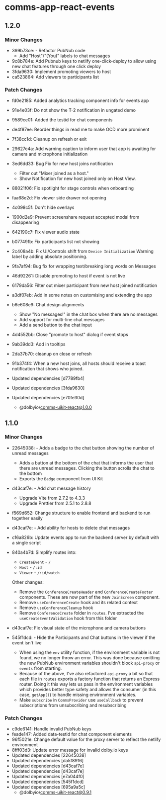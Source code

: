 # comms-app-react-events

## 1.2.0

### Minor Changes

- 399b73ce: - Refactor PubNub code
  - Add "Host"/"(You)" labels to chat messages
- 9c8b784e: Add Pubnub keys to netlify one-click-deploy to allow using new chat features through one click deploy
- 3fda9630: Implement promoting viewers to host
- ca523864: Add viewers to participants list

### Patch Changes

- fd0e2185: Added analytics tracking component info for events app
- 91e4e03f: Do not show the T-2 notification in ungated demo
- 9589ce01: Added the testid for chat components
- de4f87ee: Reorder things in read me to make OCD more prominent
- 7f38cc1d: Cleanup on refresh or exit
- 29627e4a: Add warning caption to inform user that app is awaiting for camera and microphone initialization
- 3ed6dd33: Bug Fix for new host joins notification

  - Filter out "Mixer joined as a host."
  - Show Notification for new host joined only on Host View.

- 88021f06: Fix spotlight for stage controls when onboarding
- faa68e2d: Fix viewer side drawer not opening
- 4c098c5f: Don't hide overlays
- 1900d2e9: Prevent screenshare request accepted modal from disappearing
- 642190c7: Fix viewer audio state
- b07749fb: Fix participants list not showing
- 2c408a4b: Fix UI/Controls shift from `Device Initialization` Warning label by adding absolute positioning.
- 9fa7af94: Bug fix for wrapping text/breaking long words on Messages
- 46d92261: Disable promoting to host if event is not live
- 6179da56: Filter out mixer participant from new host joined notification
- a3df07eb: Add in some notes on customising and extending the app
- b6e608e9: Chat design alignments

  - Show "No messages!" in the chat box when there are no messages
  - Add support for multi-line chat messages
  - Add a send button to the chat input

- 4d4552bb: Close "promote to host" dialog if event stops
- 9ab39dd3: Add in tooltips
- 2da37b70: cleanup on close or refresh
- 91b374f4: When a new host joins, all hosts should receive a toast notification that shows who joined.
- Updated dependencies [d7789fb4]
- Updated dependencies [3fda9630]
- Updated dependencies [e70fe30d]
  - @dolbyio/comms-uikit-react@1.0.0

## 1.1.0

### Minor Changes

- 22645038: - Adds a badge to the chat button showing the number of unread messages
  - Adds a button at the bottom of the chat that informs the user that there are unread messages. Clicking the button scrolls the chat to the bottom
  - Exports the `Badge` component from UI Kit
- d43caf7e: - Add chat message history
  - Upgrade Vite from 2.7.2 to 4.3.3
  - Upgrade Prettier from 2.5.1 to 2.8.8
- f569d652: Change structure to enable frontend and backend to run together easily
- d43caf7e: - Add ability for hosts to delete chat messages
- c16a826b: Update events app to run the backend server by default with a single script
- 840a4b7d: Simplify routes into:

  - `CreateEvent` - `/`
  - `Host` - `/:id`
  - `Viewer` - `/:id/watch`

  Other changes:

  - Remove the `ConferenceCreateHeader` and `ConferenceCreateFooter` components. These are now part of the new `JoinScreen` component.
  - Remove `useConferenceCreate` hook and its related context
  - Remove `useConferenceCleanup` hook
  - Remove `ConferenceCreate` folder in `routes`. I've extracted the `useCreateEventValidation` hook from this folder

- d43caf7e: Fix visual state of the microphone and camera buttons
- 545f1dcd: - Hide the Participants and Chat buttons in the viewer if the event isn't live
  - When using the `env` utility function, if the environment variable is not found, we no longer throw an error. This was done because omitting the new PubNub environment variables shouldn't block `api-proxy` or `events` from starting.
  - Because of the above, I've also refactored `api-proxy` a bit so that each file in `routes` exports a factory function that returns an Express router. Doing it this way lets us pass in the environment variables which provides better type safety and allows the consumer (in this case, `getApp()`) to handle missing environment variables.
  - Make `subscribe` in `CommsProvider` use `useCallback` to prevent subscriptions from unsubscribing and resubscribing

### Patch Changes

- c9de6141: Handle invalid PubNub keys
- feade147: Added data-testid for chat component elements
- 96f5021e: Change default value for the proxy server to reflect the netlify environment
- 8fff03d3: Update error message for invalid dolby.io keys
- Updated dependencies [22645038]
- Updated dependencies [da5f8916]
- Updated dependencies [d43caf7e]
- Updated dependencies [d43caf7e]
- Updated dependencies [e7a044f0]
- Updated dependencies [545f1dcd]
- Updated dependencies [695a9a5c]
  - @dolbyio/comms-uikit-react@0.9.1
